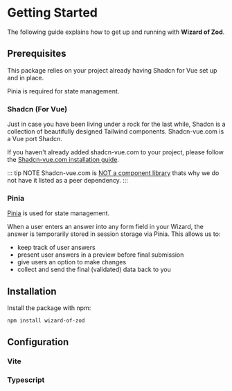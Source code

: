 # Getting Started

The following guide explains how to get up and running with **Wizard of Zod**.

## Prerequisites

This package relies on your project already having Shadcn for Vue set up and in place.

Pinia is required for state management.

### Shadcn (For Vue)

Just in case you have been living under a rock for the last while, Shadcn is a collection of beautifully designed Tailwind components. Shadcn-vue.com is a Vue port Shadcn.

If you haven't already added shadcn-vue.com to your project, please follow the [Shadcn-vue.com installation guide](https://www.shadcn-vue.com/docs/installation.html).

::: tip NOTE
Shadcn-vue.com is [NOT a component library](https://www.shadcn-vue.com/docs/introduction.html) thats why we do not have it listed as a peer dependency.
:::

### Pinia

[Pinia](https://pinia.vuejs.org/) is used for state management. 

When a user enters an answer into any form field in your Wizard, the answer is temporarily stored in session storage via Pinia. This allows us to:

* keep track of user answers
* present user answers in a preview before final submission
* give users an option to make changes
* collect and send the final (validated) data back to you

## Installation

Install the package with npm:

```shell
npm install wizard-of-zod
```

## Configuration

### Vite

### Typescript